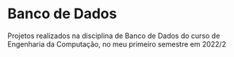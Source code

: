 # Banco de Dados
Projetos realizados na disciplina de Banco de Dados do curso de Engenharia da Computação, no meu primeiro semestre em 2022/2
